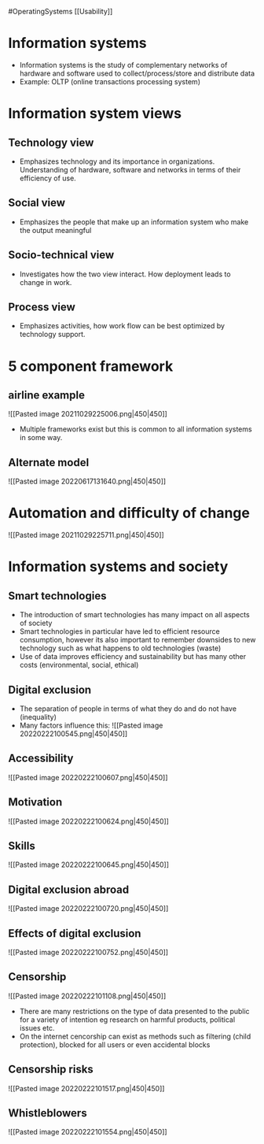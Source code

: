 
#OperatingSystems [[Usability]]
# Information systems 
- Information systems is the study of complementary networks of hardware and software used to collect/process/store and distribute data
- Example: OLTP (online transactions processing system)
# Information system views
## Technology view
- Emphasizes technology and its importance in organizations. Understanding of hardware, software and networks in terms of their efficiency of use.
## Social view
- Emphasizes the people that make up an information system who make the output meaningful
## Socio-technical view
- Investigates how the two view interact. How deployment leads to change in work.
## Process view
- Emphasizes activities, how work flow can be best optimized by technology support. 
# 5 component framework
## airline example
![[Pasted image 20211029225006.png|450|450]]
- Multiple frameworks exist but this is common to all information systems in some way. 

## Alternate model 
![[Pasted image 20220617131640.png|450|450]]

 # Automation and difficulty of change 
![[Pasted image 20211029225711.png|450|450]]


# Information systems and society

## Smart technologies
- The introduction of smart technologies has many impact on all aspects of society
- Smart technologies in particular have led to efficient resource consumption, however its also important to remember downsides to new technology such as what happens to old technologies (waste) 
- Use of data improves efficiency and sustainability but has many other costs (environmental, social, ethical) 
## Digital exclusion
- The separation of people in terms of what they do and do not have (inequality)
- Many factors influence this:
![[Pasted image 20220222100545.png|450|450]]
## Accessibility
![[Pasted image 20220222100607.png|450|450]]

## Motivation
![[Pasted image 20220222100624.png|450|450]]

## Skills
![[Pasted image 20220222100645.png|450|450]]
## Digital exclusion abroad
![[Pasted image 20220222100720.png|450|450]]

## Effects of digital exclusion
![[Pasted image 20220222100752.png|450|450]]

## Censorship
![[Pasted image 20220222101108.png|450|450]]
- There are many restrictions on the type of data presented to the public for a variety of intention eg research on harmful products, political issues etc.
- On the internet cencorship can exist as methods such as filtering (child protection), blocked for all users or even accidental blocks
## Censorship risks
![[Pasted image 20220222101517.png|450|450]]

## Whistleblowers
![[Pasted image 20220222101554.png|450|450]]


